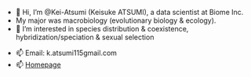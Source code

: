 - 👋 Hi, I’m @Kei-Atsumi (Keisuke ATSUMI), a data scientist at Biome Inc.
- My major was macrobiology (evolutionary biology & ecology). 
- 👀 I’m interested in species distribution & coexistence, hybridization/speciation & sexual selection
<!---- 💞️ I’m looking to collaborate on ...--->
- 📫 Email: k.atsumi115<at>gmail.com
- 📫 [Homepage](https://kei-atsumi.github.io/Curriculum_vitae/index.html)

<!---
Kei-Atsumi/Kei-Atsumi is a ✨ special ✨ repository because its `README.md` (this file) appears on your GitHub profile.
You can click the Preview link to take a look at your changes.
--->
